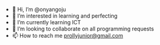 - 👋 Hi, I’m @onyangoju
- 👀 I’m interested in learning and perfecting
- 🌱 I’m currently learning ICT
- 💞️ I’m looking to collaborate on all programming requests
- 📫 How to reach me prollyjunior@gmail.com

<!---
onyangoju/onyangoju is a ✨ special ✨ repository because its `README.md` (this file) appears on your GitHub profile.
You can click the Preview link to take a look at your changes.
--->
